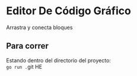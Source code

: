 # Editor De Código Gráfico
Arrastra y conecta bloques

## Para correr
Estando dentro del directorio del proyecto:  
`go run .`git HE